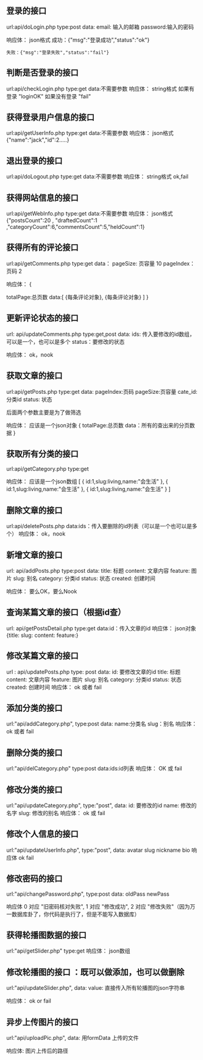 ## 登录的接口

url:api/doLogin.php
type:post
data:
    email: 输入的邮箱
    password:输入的密码

响应体：
    json格式
    成功：{"msg":"登录成功","status":"ok"}

    失败：{"msg":"登录失败","status":"fail"}


## 判断是否登录的接口

url:api/checkLogin.php
type:get
data:不需要参数
响应体：
    string格式
            如果有登录  "loginOK"
            如果没有登录 "fail"


## 获得登录用户信息的接口

url:api/getUserInfo.php
type:get
data:不需要参数
响应体：
    json格式
        {"name":"jack","id":2.....}


## 退出登录的接口
url:api/doLogout.php
type:get
data:不需要参数
响应体：
    string格式
       ok,fail


## 获得网站信息的接口

url:api/getWebInfo.php
type:get
data:不需要参数
响应体：
    json格式
        {"postsCount":20 , "draftedCount":1 ,"categoryCount":6,"commentsCount":5,"heldCount":1}


## 获得所有的评论接口

url:api/getComments.php
type:get
data：
    pageSize:  页容量    10
    pageIndex：页码    2

响应体：
{
    
totalPage:总页数
data:[
        {每条评论对象},
        {每条评论对象}
    ]
}


## 更新评论状态的接口
url: api/updateComments.php
type:get,post
data:
    ids: 传入要修改的id数组，可以是一个，也可以是多个
    status：要修改的状态

响应体：
    ok，nook


## 获取文章的接口
url:api/getPosts.php
type:get
data:
    pageIndex:页码
    pageSize:页容量
    cate_id: 分类id
    status: 状态

后面两个参数主要是为了做筛选

响应体：
    应该是一个json对象
    {
        totalPage:总页数
        data：所有的查出来的分页数据
    }

## 获取所有分类的接口
url:api/getCategory.php
type:get

响应体：
    应该是一个json数组
    [
      { id:1,slug:living,name:"会生活" },
      { id:1,slug:living,name:"会生活" },
      { id:1,slug:living,name:"会生活" }
    ]


## 删除文章的接口
url:api/deletePosts.php
data:ids：传入要删除的id列表（可以是一个也可以是多个）
响应体：
        ok，nook



## 新增文章的接口
url: api/addPosts.php
type:post
data:
    title: 标题
    content: 文章内容
    feature: 图片
    slug:   别名
    category: 分类id
    status: 状态
    created: 创建时间

响应体：
    要么OK，要么Nook


## 查询某篇文章的接口（根据id查）
url: api/getPostsDetail.php
type:get
data:id：传入文章的id
响应体：
    json对象
    {title: slug: content: feature:}


## 修改某篇文章的接口
url : api/updatePosts.php
type: post
data:
    id: 要修改文章的id
    title: 标题
    content: 文章内容
    feature: 图片
    slug:   别名
    category: 分类id
    status: 状态
    created: 创建时间
响应体：
        ok  或者 fail


## 添加分类的接口
url:"api/addCategory.php",
type:post
data: name:分类名   slug：别名
响应体：
    ok 或者 fail


## 删除分类的接口
url:"api/delCategory.php"
type:post
data:ids:id列表
响应体：
    OK 或 fail


## 修改分类的接口
url:"api/updateCategory.php",
type:"post",
data:
    id:   要修改的id
    name: 修改的名字
    slug: 修改的别名
响应体：
        ok 或 fail


## 修改个人信息的接口
url:"api/updateUserInfo.php",
type:"post",
data:
    avatar
    slug
    nickname
    bio
响应体
    ok fail


## 修改密码的接口
url:"api/changePassword.php",
type:post
data:
    oldPass
    newPass

响应体
   0  对应  "旧密码核对失败",
   1  对应  "修改成功",
   2  对应  "修改失败"（因为万一数据库卦了，你代码是执行了，但是不能写入数据库）



## 获得轮播图数据的接口
url:"api/getSlider.php"
type:get
响应体：
        json数组


## 修改轮播图的接口 ：既可以做添加，也可以做删除
url:"api/updateSlider.php",
data:
    value: 直接传入所有轮播图的json字符串

响应体：
    ok or fail


## 异步上传图片的接口
url:"api/uploadPic.php",
data:
    用formData 上传的文件

响应体:
    图片上传后的路径